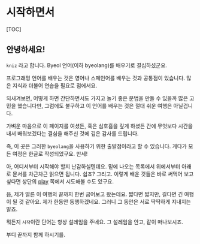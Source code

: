 # 시작하면서

[TOC]

## 안녕하세요!

`kniz` 라고 합니다. Byeol 언어(이하 byeolang)를 배우기로 결심하셨군요.


프로그래밍 언어를 배우는 것은 영어나 스페인어를 배우는 것과 공통점이 있습니다. 많은 지식과 더불어 연습을 필요로 점에서요.


되새겨보면, 어떻게 하면 간단하면서도 가지고 놀기 좋은 문법을 만들 수 있을까 많은 고민을 했습니다만, 그럼에도 불구하고 이 언어를 배우는 것은 절대 쉬운 여행은 아닐겁니다.


가벼운 마음으로 이 페이지를 여셨든, 혹은 심호흡을 깊게 하셨든 간에 무엇보다 시간을 내서 배워보겠다는 결심을 해주신 것에 깊은 감사를 드립니다.


즉, 이 곳은 그러한 `byeolang`을 사용하기 위한 출발점이라고 할 수 있습니다. 게다가 모든 여정은 한글로 작성되었구요. 만세!


아, 어디서부터 시작해야 할지 난감하실텐데요. 밑에 나오는 목록에서 위에서부터 아래로 문서를 차근차근 읽으면 됩니다. 쉽죠? 그리고. 이렇게 배운 것들은 바로 써먹어 보고 싶다면 상단의 [play](/play/) 쪽에서 시도해볼 수도 있구요.


음, 제가 얼른 이 여행의 끝까지 한번 굽어보고 왔는데요. 짧다면 짧지만, 길다면 긴 여행이 될 것 같아요. 제가 한동안 동행하겠네요. 그러니 그 동안은 서로 딱딱하게 지내지는 말죠.


뭐든지 `시작`이란 단어는 항상 설레임을 주네요. 그 설레임을 안고, 같이 떠나보시죠.

부디 끝까지 함께 하시기를.
